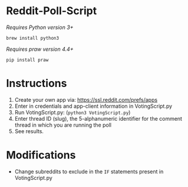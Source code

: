 # Reddit-Poll-Script

*Requires Python version 3+*

`brew install python3`

*Requires praw version 4.4+*

`pip install praw`

# Instructions

1. Create your own app via: https://ssl.reddit.com/prefs/apps
1. Enter in credentials and app-client information in VotingScript.py
1. Run VotingScript.py: (`python3 VotingScript.py`)
1. Enter thread ID (slug), the 5-alphanumeric identifier for the comment thread in which you are running the poll
1. See results.

# Modifications

* Change subreddits to exclude in the `IF` statements present in VotingScript.py